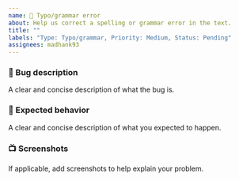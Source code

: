 ```yaml
---
name: 🐛 Typo/grammar error
about: Help us correct a spelling or grammar error in the text.
title: ""
labels: "Type: Typo/grammar, Priority: Medium, Status: Pending"
assignees: madhank93
---
```


### 🐛 Bug description

A clear and concise description of what the bug is.

### 🎯 Expected behavior

A clear and concise description of what you expected to happen.

### 📺 Screenshots

If applicable, add screenshots to help explain your problem.
